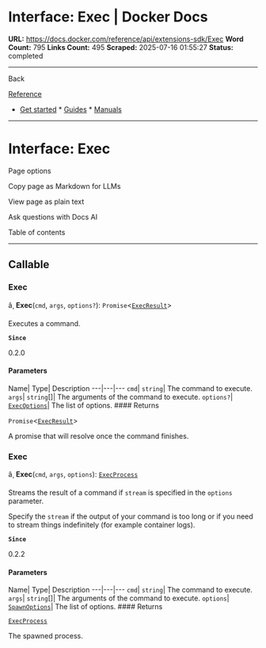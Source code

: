 # Interface: Exec | Docker Docs

**URL:** https://docs.docker.com/reference/api/extensions-sdk/Exec
**Word Count:** 795
**Links Count:** 495
**Scraped:** 2025-07-16 01:55:27
**Status:** completed

---

Back

[Reference](https://docs.docker.com/reference/)

  * [Get started](https://docs.docker.com/get-started/)   * [Guides](https://docs.docker.com/guides/)   * [Manuals](https://docs.docker.com/manuals/)

* * *

# Interface: Exec

Page options

Copy page as Markdown for LLMs

View page as plain text

Ask questions with Docs AI

Table of contents

* * *

## Callable

### Exec

â¸ **Exec**\(`cmd`, `args`, `options?`\): `Promise`<[`ExecResult`](https://docs.docker.com/reference/api/extensions-sdk/ExecResult/)>

Executes a command.

**`Since`**

0.2.0

#### Parameters

Name| Type| Description   ---|---|---   `cmd`| `string`| The command to execute.   `args`| `string`\[\]| The arguments of the command to execute.   `options?`| [`ExecOptions`](https://docs.docker.com/reference/api/extensions-sdk/ExecOptions/)| The list of options.      #### Returns

`Promise`<[`ExecResult`](https://docs.docker.com/reference/api/extensions-sdk/ExecResult/)>

A promise that will resolve once the command finishes.

### Exec

â¸ **Exec**\(`cmd`, `args`, `options`\): [`ExecProcess`](https://docs.docker.com/reference/api/extensions-sdk/ExecProcess/)

Streams the result of a command if `stream` is specified in the `options` parameter.

Specify the `stream` if the output of your command is too long or if you need to stream things indefinitely \(for example container logs\).

**`Since`**

0.2.2

#### Parameters

Name| Type| Description   ---|---|---   `cmd`| `string`| The command to execute.   `args`| `string`\[\]| The arguments of the command to execute.   `options`| [`SpawnOptions`](https://docs.docker.com/reference/api/extensions-sdk/SpawnOptions/)| The list of options.      #### Returns

[`ExecProcess`](https://docs.docker.com/reference/api/extensions-sdk/ExecProcess/)

The spawned process.